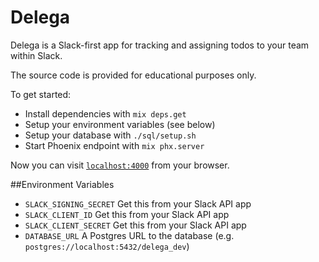 # Delega

Delega is a Slack-first app for tracking and assigning todos to your team within Slack.

The source code is provided for educational purposes only.

To get started:

- Install dependencies with `mix deps.get`
- Setup your environment variables (see below)
- Setup your database with `./sql/setup.sh`
- Start Phoenix endpoint with `mix phx.server`

Now you can visit [`localhost:4000`](http://localhost:4000) from your browser.

##Environment Variables

- `SLACK_SIGNING_SECRET` Get this from your Slack API app
- `SLACK_CLIENT_ID` Get this from your Slack API app
- `SLACK_CLIENT_SECRET` Get this from your Slack API app
- `DATABASE_URL` A Postgres URL to the database (e.g. `postgres://localhost:5432/delega_dev`)
